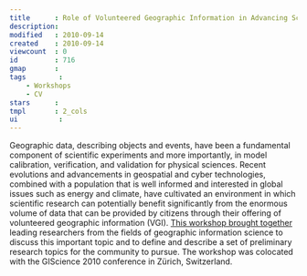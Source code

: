 ```yaml
---
title      : Role of Volunteered Geographic Information in Advancing Science, GIScience 2010, Zurich, Switzerland
description: 
modified   : 2010-09-14
created    : 2010-09-14
viewcount  : 0
id         : 716
gmap       : 
tags        :
    - Workshops
    - CV
stars      : 
tmpl       : 2_cols
ui			: 
---
```


Geographic data, describing objects and events, have been a fundamental component of scientific experiments and more importantly, in model calibration, verification, and validation for physical sciences. Recent evolutions and advancements in geospatial and cyber technologies, combined with a population that is well informed and interested in global issues such as energy and climate, have cultivated an environment in which scientific research can potentially benefit significantly from the enormous volume of data that can be provided by citizens through their offering of volunteered geographic information (VGI). [This workshop brought together](http://www.ornl.gov/sci/gist/workshops/index.shtml) leading researchers from the fields of geographic information science to discuss this important topic and to define and describe a set of preliminary research topics for the community to pursue. The workshop was colocated with the GIScience 2010 conference in Z&uuml;rich, Switzerland.
